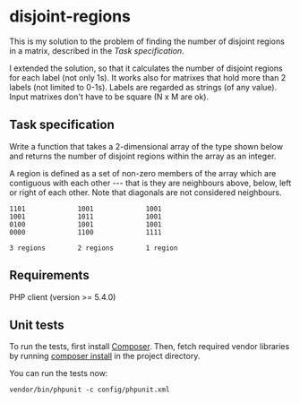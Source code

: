 disjoint-regions
===========


This is my solution to the problem of finding the number of disjoint regions in
a matrix, described in the *Task specification*.

I extended the solution, so that it calculates the number of disjoint regions for
each label (not only 1s). It works also for matrixes that hold more than 2 labels
(not limited to 0-1s). Labels are regarded as strings (of any value). Input matrixes
don't have to be square (N x M are ok).


Task specification
------------------

Write a function that takes a 2-dimensional array of the type shown below and
returns the number of disjoint regions within the array as an integer.

A region is defined as a set of non-zero members of the array which are contiguous
with each other --- that is they are neighbours above, below, left or right of
each other. Note that diagonals are not considered neighbours.

    1101             1001             1001
    1001             1011             1001
    0100             1001             1001
    0000             1100             1111
    
    3 regions        2 regions        1 region


Requirements
------------

PHP client (version >= 5.4.0)


Unit tests
----------

To run the tests, first install [Composer](https://getcomposer.org/doc/00-intro.md).
Then, fetch required vendor libraries by running
[composer install](https://getcomposer.org/doc/01-basic-usage.md#installing-dependencies)
in the project directory.

You can run the tests now:

    vendor/bin/phpunit -c config/phpunit.xml
